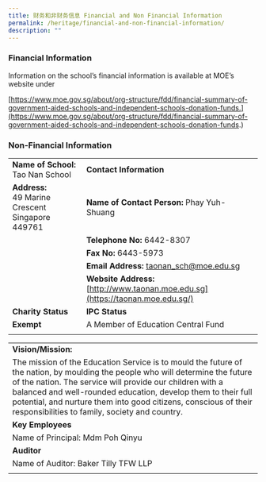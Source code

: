 ```yaml
---
title: 财务和非财务信息 Financial and Non Financial Information
permalink: /heritage/financial-and-non-financial-information/
description: ""
---
```


### Financial Information 
Information on the school’s financial information is available at MOE’s website under

[https://www.moe.gov.sg/about/org-structure/fdd/financial-summary-of-government-aided-schools-and-independent-schools-donation-funds.](https://www.moe.gov.sg/about/org-structure/fdd/financial-summary-of-government-aided-schools-and-independent-schools-donation-funds.)

### Non-Financial Information

|  |  |
|---|---|
| **Name of School:** Tao Nan School | **Contact Information** |
| **Address:**<br>49 Marine Crescent Singapore 449761 | **Name of Contact Person:** Phay Yuh-Shuang |
|  | **Telephone No:** 6442-8307 |
|  | **Fax No:** 6443-5973 |
|  | **Email Address:** [taonan\_sch@moe.edu.sg](mailto:taonan_sch@moe.edu.sg) |
|  | **Website Address:** [http://www.taonan.moe.edu.sg](https://taonan.moe.edu.sg/) |
| **Charity Status** | **IPC Status** |
| **Exempt** | A Member of Education Central Fund |
| | |

| | 
|---|
| **Vision/Mission:** | 
| The mission of the Education Service is to mould the future of the nation, by moulding the people who will determine the future of the nation. The service will provide our children with a balanced and well-rounded education, develop them to their full potential, and nurture them into good citizens, conscious of their responsibilities to family, society and country. | 
| **Key Employees** |  
| Name of Principal: Mdm Poh Qinyu |  
| **Auditor** |  
| Name of Auditor: Baker Tilly TFW LLP |  
| |
